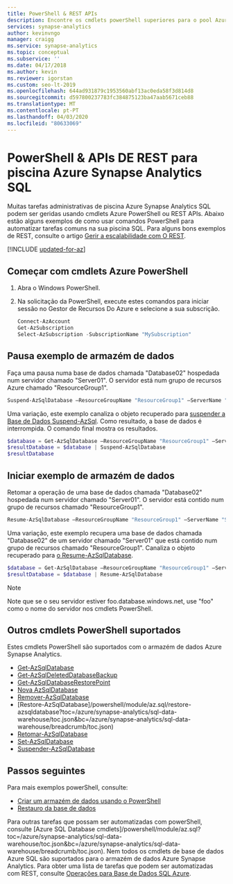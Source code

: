 ```yaml
---
title: PowerShell & REST APIs
description: Encontre os cmdlets powerShell superiores para o pool Azure Synapse Analytics SQL, incluindo como parar e retomar uma base de dados.
services: synapse-analytics
author: kevinvngo
manager: craigg
ms.service: synapse-analytics
ms.topic: conceptual
ms.subservice: ''
ms.date: 04/17/2018
ms.author: kevin
ms.reviewer: igorstan
ms.custom: seo-lt-2019
ms.openlocfilehash: 644ad931879c1953560abf13ac0eda58f3d814d8
ms.sourcegitcommit: d597800237783fc384875123ba47aab5671ceb88
ms.translationtype: MT
ms.contentlocale: pt-PT
ms.lasthandoff: 04/03/2020
ms.locfileid: "80633069"
---
```

# <a name="powershell--rest-apis-for-azure-synapse-analytics-sql-pool"></a>PowerShell & APIs DE REST para piscina Azure Synapse Analytics SQL

Muitas tarefas administrativas de piscina Azure Synapse Analytics SQL podem ser geridas usando cmdlets Azure PowerShell ou REST APIs.  Abaixo estão alguns exemplos de como usar comandos PowerShell para automatizar tarefas comuns na sua piscina SQL.  Para alguns bons exemplos de REST, consulte o artigo [Gerir a escalabilidade com O REST](sql-data-warehouse-manage-compute-rest-api.md).

[!INCLUDE [updated-for-az](../../../includes/updated-for-az.md)]

## <a name="get-started-with-azure-powershell-cmdlets"></a>Começar com cmdlets Azure PowerShell

1. Abra o Windows PowerShell.
2. Na solicitação da PowerShell, execute estes comandos para iniciar sessão no Gestor de Recursos Do Azure e selecione a sua subscrição.

    ```powershell
    Connect-AzAccount
    Get-AzSubscription
    Select-AzSubscription -SubscriptionName "MySubscription"
    ```

## <a name="pause-data-warehouse-example"></a>Pausa exemplo de armazém de dados

Faça uma pausa numa base de dados chamada "Database02" hospedada num servidor chamado "Server01".  O servidor está num grupo de recursos Azure chamado "ResourceGroup1".

```Powershell
Suspend-AzSqlDatabase –ResourceGroupName "ResourceGroup1" –ServerName "Server01" –DatabaseName "Database02"
```

Uma variação, este exemplo canaliza o objeto recuperado para [suspender a Base de Dados Suspend-AzSql](https://docs.microsoft.com/powershell/module/az.sql/suspend-azsqldatabase).  Como resultado, a base de dados é interrompida. O comando final mostra os resultados.

```Powershell
$database = Get-AzSqlDatabase –ResourceGroupName "ResourceGroup1" –ServerName "Server01" –DatabaseName "Database02"
$resultDatabase = $database | Suspend-AzSqlDatabase
$resultDatabase
```

## <a name="start-data-warehouse-example"></a>Iniciar exemplo de armazém de dados

Retomar a operação de uma base de dados chamada "Database02" hospedada num servidor chamado "Server01". O servidor está contido num grupo de recursos chamado "ResourceGroup1".

```Powershell
Resume-AzSqlDatabase –ResourceGroupName "ResourceGroup1" –ServerName "Server01" -DatabaseName "Database02"
```

Uma variação, este exemplo recupera uma base de dados chamada "Database02" de um servidor chamado "Server01" que está contido num grupo de recursos chamado "ResourceGroup1". Canaliza o objeto recuperado para [o Resume-AzSqlDatabase](https://docs.microsoft.com/powershell/module/az.sql/resume-azsqldatabase).

```Powershell
$database = Get-AzSqlDatabase –ResourceGroupName "ResourceGroup1" –ServerName "Server01" –DatabaseName "Database02"
$resultDatabase = $database | Resume-AzSqlDatabase
```

> [!NOTE]
> Note que se o seu servidor estiver foo.database.windows.net, use "foo" como o nome do servidor nos cmdlets PowerShell.

## <a name="other-supported-powershell-cmdlets"></a>Outros cmdlets PowerShell suportados

Estes cmdlets PowerShell são suportados com o armazém de dados Azure Synapse Analytics.

* [Get-AzSqlDatabase](/powershell/module/az.sql/get-azsqldatabase?toc=/azure/synapse-analytics/sql-data-warehouse/toc.json&bc=/azure/synapse-analytics/sql-data-warehouse/breadcrumb/toc.json)
* [Get-AzSqlDeletedDatabaseBackup](/powershell/module/az.sql/get-azsqldeleteddatabasebackup?toc=/azure/synapse-analytics/sql-data-warehouse/toc.json&bc=/azure/synapse-analytics/sql-data-warehouse/breadcrumb/toc.json)
* [Get-AzSqlDatabaseRestorePoint](/powershell/module/az.sql/get-azsqldatabaserestorepoint?toc=/azure/synapse-analytics/sql-data-warehouse/toc.json&bc=/azure/synapse-analytics/sql-data-warehouse/breadcrumb/toc.json)
* [Nova AzSqlDatabase](/powershell/module/az.sql/new-azsqldatabase?toc=/azure/synapse-analytics/sql-data-warehouse/toc.json&bc=/azure/synapse-analytics/sql-data-warehouse/breadcrumb/toc.json)
* [Remover-AzSqlDatabase](/powershell/module/az.sql/remove-azsqldatabase?toc=/azure/synapse-analytics/sql-data-warehouse/toc.json&bc=/azure/synapse-analytics/sql-data-warehouse/breadcrumb/toc.json)
* [Restore-AzSqlDatabase]/powershell/module/az.sql/restore-azsqldatabase?toc=/azure/synapse-analytics/sql-data-warehouse/toc.json&bc=/azure/synapse-analytics/sql-data-warehouse/breadcrumb/toc.json)
* [Retomar-AzSqlDatabase](/powershell/module/az.sql/resume-azsqldatabase?toc=/azure/synapse-analytics/sql-data-warehouse/toc.json&bc=/azure/synapse-analytics/sql-data-warehouse/breadcrumb/toc.json)
* [Set-AzSqlDatabase](/powershell/module/az.sql/set-azsqldatabase?toc=/azure/synapse-analytics/sql-data-warehouse/toc.json&bc=/azure/synapse-analytics/sql-data-warehouse/breadcrumb/toc.json)
* [Suspender-AzSqlDatabase](/powershell/module/az.sql/suspend-azsqldatabase?toc=/azure/synapse-analytics/sql-data-warehouse/toc.json&bc=/azure/synapse-analytics/sql-data-warehouse/breadcrumb/toc.json)

## <a name="next-steps"></a>Passos seguintes

Para mais exemplos powerShell, consulte:

* [Criar um armazém de dados usando o PowerShell](create-data-warehouse-powershell.md)
* [Restauro da base de dados](sql-data-warehouse-restore-points.md)

Para outras tarefas que possam ser automatizadas com powerShell, consulte [Azure SQL Database cmdlets]/powershell/module/az.sql?toc=/azure/synapse-analytics/sql-data-warehouse/toc.json&bc=/azure/synapse-analytics/sql-data-warehouse/breadcrumb/toc.json). Nem todos os cmdlets de base de dados Azure SQL são suportados para o armazém de dados Azure Synapse Analytics. Para obter uma lista de tarefas que podem ser automatizadas com REST, consulte [Operações para Base de Dados SQL Azure](/rest/api/sql/?toc=/azure/synapse-analytics/sql-data-warehouse/toc.json&bc=/azure/synapse-analytics/sql-data-warehouse/breadcrumb/toc.json).

